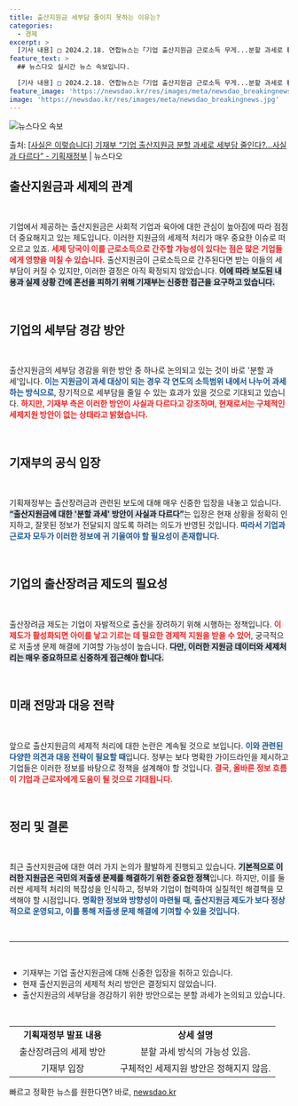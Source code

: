 ```yaml
---
title: 출산지원금 세부담 줄이지 못하는 이유는?
categories:
  - 경제
excerpt: >
  [기사 내용] □ 2024.2.18. 연합뉴스는「기업 출산지원금 근로소득 무게...분할 과세로 稅부담 줄일 …
feature_text: >
  ## 뉴스다오 실시간 뉴스 속보입니다.

  [기사 내용] □ 2024.2.18. 연합뉴스는「기업 출산지원금 근로소득 무게...분할 과세로 稅부담 줄일 …
feature_image: 'https://newsdao.kr/res/images/meta/newsdao_breakingnews.jpg'
image: 'https://newsdao.kr/res/images/meta/newsdao_breakingnews.jpg'
---
```


![뉴스다오 속보](https://newsdao.kr/res/images/meta/newsdao_breakingnews.jpg)

<p>출처: <a href="https://newsdao.kr/3182" rel="dofollow">[사실은 이렇습니다] 기재부 “기업 출산지원금 분할 과세로 세부담 줄인다?…사실과 다르다” - 기획재정부</a> | 뉴스다오</p>

<h2 data-ke-size="size26">출산지원금과 세제의 관계</h2>

<p data-ke-size="size16">&nbsp;</p>

기업에서 제공하는 출산지원금은 사회적 기업과 육아에 대한 관심이 높아짐에 따라 점점 더 중요해지고 있는 제도입니다. 이러한 지원금의 세제적 처리가 매우 중요한 이슈로 떠오르고 있죠. <b><span style="color: #ee2323;">세제 당국이 이를 근로소득으로 간주할 가능성이 있다는 점은 많은 기업들에게 영향을 미칠 수 있습니다.</span></b> 출산지원금이 근로소득으로 간주된다면 받는 이들의 세부담이 커질 수 있지만, 이러한 결정은 아직 확정되지 않았습니다. <b><span style="background-color: #21538527;">이에 따라 보도된 내용과 실제 상황 간에 혼선을 피하기 위해 기재부는 신중한 접근을 요구하고 있습니다.</span></b>  

<p data-ke-size="size16">&nbsp;</p>

<h2 data-ke-size="size26">기업의 세부담 경감 방안</h2>

<p data-ke-size="size16">&nbsp;</p>

출산지원금의 세부담 경감을 위한 방안 중 하나로 논의되고 있는 것이 바로 '분할 과세'입니다. <b><span style="color: #1a5490;">이는 지원금이 과세 대상이 되는 경우 각 연도의 소득범위 내에서 나누어 과세하는 방식으로</span></b>, 장기적으로 세부담을 줄일 수 있는 효과가 있을 것으로 기대되고 있습니다. <b><span style="color: #ee2323;">하지만, 기재부 측은 이러한 방안이 사실과 다르다고 강조하며, 현재로서는 구체적인 세제지원 방안이 없는 상태라고 밝혔습니다.</span></b>  

<p data-ke-size="size16">&nbsp;</p>

<h2 data-ke-size="size26">기재부의 공식 입장</h2>

<p data-ke-size="size16">&nbsp;</p>

기획재정부는 출산장려금과 관련된 보도에 대해 매우 신중한 입장을 내놓고 있습니다. <b><span style="background-color: #21538527;">“출산지원금에 대한 '분할 과세' 방안이 사실과 다르다”</span></b>는 입장은 현재 상황을 정확히 인지하고, 잘못된 정보가 전달되지 않도록 하려는 의도가 반영된 것입니다. <b><span style="color: #1a5490;">따라서 기업과 근로자 모두가 이러한 정보에 귀 기울여야 할 필요성이 존재합니다.</span></b>  

<p data-ke-size="size16">&nbsp;</p>

<h2 data-ke-size="size26">기업의 출산장려금 제도의 필요성</h2>

<p data-ke-size="size16">&nbsp;</p>

출산장려금 제도는 기업이 자발적으로 출산을 장려하기 위해 시행하는 정책입니다. <b><span style="color: #ee2323;">이 제도가 활성화되면 아이를 낳고 기르는 데 필요한 경제적 지원을 받을 수 있어</span></b>, 궁극적으로 저출생 문제 해결에 기여할 가능성이 높습니다. <b><span style="background-color: #21538527;">다만, 이러한 지원금 데이터와 세제처리는 매우 중요하므로 신중하게 접근해야 합니다.</span></b>  

<p data-ke-size="size16">&nbsp;</p>

<h2 data-ke-size="size26">미래 전망과 대응 전략</h2>

<p data-ke-size="size16">&nbsp;</p>

앞으로 출산지원금의 세제적 처리에 대한 논란은 계속될 것으로 보입니다. <b><span style="color: #1a5490;">이와 관련된 다양한 의견과 대응 전략이 필요할 때</span></b>입니다. 정부는 보다 명확한 가이드라인을 제시하고 기업들은 이러한 정보를 바탕으로 정책을 설계해야 할 것입니다. <b><span style="color: #ee2323;">결국, 올바른 정보 흐름이 기업과 근로자에게 도움이 될 것으로 기대됩니다.</span></b>  

<p data-ke-size="size16">&nbsp;</p>

<h2 data-ke-size="size26">정리 및 결론</h2>

<p data-ke-size="size16">&nbsp;</p>

최근 출산지원금에 대한 여러 가지 논의가 활발하게 진행되고 있습니다. <b><span style="background-color: #21538527;">기본적으로 이러한 지원금은 국민의 저출생 문제를 해결하기 위한 중요한 정책</span></b>입니다. 하지만, 이를 둘러싼 세제적 처리의 복잡성을 인식하고, 정부와 기업이 협력하여 실질적인 해결책을 모색해야 할 시점입니다. <b><span style="color: #1a5490;">명확한 정보와 방향성이 마련될 때, 출산지원금 제도가 보다 정상적으로 운영되고, 이를 통해 저출생 문제 해결에 기여할 수 있을 것입니다.</span></b>  

<p data-ke-size="size16">&nbsp;</p>

<hr>

<p data-ke-size="size16">&nbsp;</p>

<ul>
  <li>기재부는 기업 출산지원금에 대해 신중한 입장을 취하고 있습니다.</li>
  <li>현재 출산지원금의 세제적 처리 방안은 결정되지 않았습니다.</li>
  <li>출산지원금의 세부담을 경감하기 위한 방안으로는 분할 과세가 논의되고 있습니다.</li>
</ul>

<p data-ke-size="size16">&nbsp;</p>

<table style="width: 100%;">
  <colgroup>
    <col style="width: 40%;">
    <col style="width: 60%;">
  </colgroup>
  <tbody>
    <tr>
      <td style="text-align: center; height: 17px;"><b>기획재정부 발표 내용</b></td>
      <td style="text-align: center; height: 17px;"><b>상세 설명</b></td>
    </tr>
    <tr>
      <td style="text-align: center; height: 17px;">출산장려금의 세제 방안</td>
      <td style="text-align: center; height: 17px;">분할 과세 방식의 가능성 있음.</td>
    </tr>
    <tr>
      <td style="text-align: center; height: 17px;">기재부 입장</td>
      <td style="text-align: center; height: 17px;">구체적인 세제지원 방안은 정해지지 않음.</td>
    </tr>
  </tbody>
</table> 

빠르고 정확한 뉴스를 원한다면? 바로, <a href="https://newsdao.kr" rel="dofollow">newsdao.kr</a>


